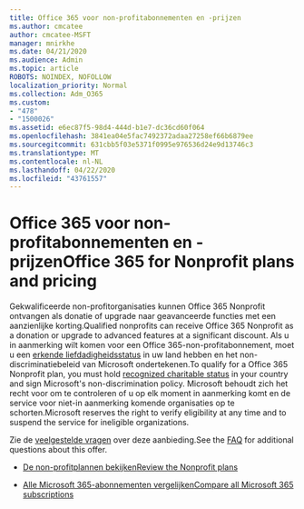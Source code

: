 ```yaml
---
title: Office 365 voor non-profitabonnementen en -prijzen
ms.author: cmcatee
author: cmcatee-MSFT
manager: mnirkhe
ms.date: 04/21/2020
ms.audience: Admin
ms.topic: article
ROBOTS: NOINDEX, NOFOLLOW
localization_priority: Normal
ms.collection: Adm_O365
ms.custom:
- "478"
- "1500026"
ms.assetid: e6ec87f5-98d4-444d-b1e7-dc36cd60f064
ms.openlocfilehash: 3841ea04e5fac7492372adaa27258ef66b6879ee
ms.sourcegitcommit: 631cbb5f03e5371f0995e976536d24e9d13746c3
ms.translationtype: MT
ms.contentlocale: nl-NL
ms.lasthandoff: 04/22/2020
ms.locfileid: "43761557"
---
```

# <a name="office-365-for-nonprofit-plans-and-pricing"></a><span data-ttu-id="7bf9f-102">Office 365 voor non-profitabonnementen en -prijzen</span><span class="sxs-lookup"><span data-stu-id="7bf9f-102">Office 365 for Nonprofit plans and pricing</span></span>

<span data-ttu-id="7bf9f-103">Gekwalificeerde non-profitorganisaties kunnen Office 365 Nonprofit ontvangen als donatie of upgrade naar geavanceerde functies met een aanzienlijke korting.</span><span class="sxs-lookup"><span data-stu-id="7bf9f-103">Qualified nonprofits can receive Office 365 Nonprofit as a donation or upgrade to advanced features at a significant discount.</span></span> <span data-ttu-id="7bf9f-104">Als u in aanmerking wilt komen voor een Office 365-non-profitabonnement, moet u een [erkende liefdadigheidsstatus](https://go.microsoft.com/fwlink/p/?LinkID=330253) in uw land hebben en het non-discriminatiebeleid van Microsoft ondertekenen.</span><span class="sxs-lookup"><span data-stu-id="7bf9f-104">To qualify for a Office 365 Nonprofit plan, you must hold [recognized charitable status](https://go.microsoft.com/fwlink/p/?LinkID=330253) in your country and sign Microsoft's non-discrimination policy.</span></span> <span data-ttu-id="7bf9f-105">Microsoft behoudt zich het recht voor om te controleren of u op elk moment in aanmerking komt en de service voor niet-in aanmerking komende organisaties op te schorten.</span><span class="sxs-lookup"><span data-stu-id="7bf9f-105">Microsoft reserves the right to verify eligibility at any time and to suspend the service for ineligible organizations.</span></span>
  
<span data-ttu-id="7bf9f-106">Zie de [veelgestelde vragen](https://products.office.com/nonprofit/office-365-nonprofit) over deze aanbieding.</span><span class="sxs-lookup"><span data-stu-id="7bf9f-106">See the [FAQ](https://products.office.com/nonprofit/office-365-nonprofit) for additional questions about this offer.</span></span>
  
- [<span data-ttu-id="7bf9f-107">De non-profitplannen bekijken</span><span class="sxs-lookup"><span data-stu-id="7bf9f-107">Review the Nonprofit plans</span></span>](https://products.office.com/nonprofit/office-365-nonprofit-plans-and-pricing?tab=1)

- [<span data-ttu-id="7bf9f-108">Alle Microsoft 365-abonnementen vergelijken</span><span class="sxs-lookup"><span data-stu-id="7bf9f-108">Compare all Microsoft 365 subscriptions</span></span>](https://products.office.com/business/compare-more-office-365-for-business-plans)